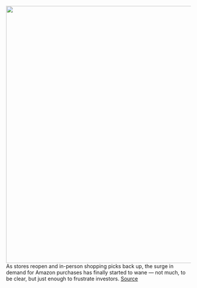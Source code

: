 <img src='https://cdn.vox-cdn.com/thumbor/u-98fKfZgH10o2NDwgloE3oVsBE=/0x0:4533x3022/1200x800/filters:focal(820x1223:1544x1947)/cdn.vox-cdn.com/uploads/chorus_image/image/69652833/1129882599.0.jpg' width='700px' /><br/>
As stores reopen and in-person shopping picks back up, the surge in demand for Amazon purchases has finally started to wane — not much, to be clear, but just enough to frustrate investors.
<a href='https://www.theverge.com/2021/7/29/22600255/amazon-q2-2021-earnings-aws-andy-jassy'> Source <a/>